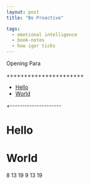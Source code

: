 ```yaml
---
layout: post
title: "Be Proactive"

tags:
  - emotional intelligence
  - book-notes
  - how igor ticks
---
```


Opening Para

++++++++++++++++++++++

<!-- vim-markdown-toc GFM -->

- [Hello](#hello)
- [World](#world)

<!-- vim-markdown-toc -->

+---------------------

# Hello

# World

8
13
19
9
13
19
